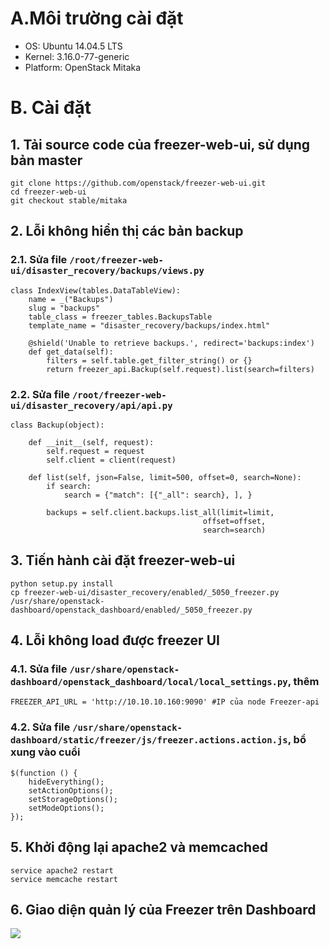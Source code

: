 # A.Môi trường cài đặt
 - OS: Ubuntu 14.04.5 LTS 
 - Kernel: 3.16.0-77-generic
 - Platform: OpenStack Mitaka

# B. Cài đặt
## 1. Tải source code của freezer-web-ui, sử dụng bản master
```
git clone https://github.com/openstack/freezer-web-ui.git
cd freezer-web-ui
git checkout stable/mitaka
```

## 2. Lỗi không hiển thị các bản backup
### 2.1. Sửa file `/root/freezer-web-ui/disaster_recovery/backups/views.py`

```
class IndexView(tables.DataTableView):
    name = _("Backups")
    slug = "backups"
    table_class = freezer_tables.BackupsTable
    template_name = "disaster_recovery/backups/index.html"

    @shield('Unable to retrieve backups.', redirect='backups:index')
    def get_data(self):
        filters = self.table.get_filter_string() or {}
        return freezer_api.Backup(self.request).list(search=filters)
```



### 2.2. Sửa file `/root/freezer-web-ui/disaster_recovery/api/api.py`

```
class Backup(object):

    def __init__(self, request):
        self.request = request
        self.client = client(request)

    def list(self, json=False, limit=500, offset=0, search=None):
        if search:
            search = {"match": [{"_all": search}, ], }

        backups = self.client.backups.list_all(limit=limit,
                                           offset=offset,
                                           search=search)

```

## 3. Tiến hành cài đặt freezer-web-ui
```
python setup.py install
cp freezer-web-ui/disaster_recovery/enabled/_5050_freezer.py  /usr/share/openstack-dashboard/openstack_dashboard/enabled/_5050_freezer.py
```

## 4. Lỗi không load được freezer UI 
### 4.1. Sửa file `/usr/share/openstack-dashboard/openstack_dashboard/local/local_settings.py`, thêm
```
FREEZER_API_URL = 'http://10.10.10.160:9090' #IP của node Freezer-api
```

### 4.2. Sửa file `/usr/share/openstack-dashboard/static/freezer/js/freezer.actions.action.js`, bổ xung vào cuổi 
```
$(function () {
    hideEverything();
    setActionOptions();
    setStorageOptions();
    setModeOptions();
});
```

## 5. Khởi động lại apache2 và memcached
```
service apache2 restart
service memcache restart
```

## 6. Giao diện quản lý của Freezer trên Dashboard
![](http://image.prntscr.com/image/0df9e3d29892491e86830c5e9192c9d8.png)